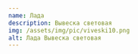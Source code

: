 ```yaml
---
name: Лада
description: Вывеска световая
img: /assets/img/pic/viveski10.png
alt: Лада Вывеска световая
---
```

